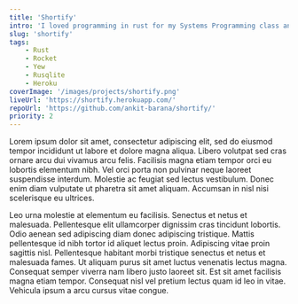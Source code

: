 ```yaml
---
title: 'Shortify'
intro: 'I loved programming in rust for my Systems Programming class and wanted to get my hands on web development in this project. Shortify is a  URL shortener that allows users to generate random or custom URLs. '
slug: 'shortify'
tags:
    - Rust
    - Rocket
    - Yew
    - Rusqlite
    - Heroku
coverImage: '/images/projects/shortify.png'
liveUrl: 'https://shortify.herokuapp.com/'
repoUrl: 'https://github.com/ankit-barana/shortify/'
priority: 2
---
```


Lorem ipsum dolor sit amet, consectetur adipiscing elit, sed do eiusmod tempor incididunt ut labore et dolore magna aliqua. Libero volutpat sed cras ornare arcu dui vivamus arcu felis. Facilisis magna etiam tempor orci eu lobortis elementum nibh. Vel orci porta non pulvinar neque laoreet suspendisse interdum. Molestie ac feugiat sed lectus vestibulum. Donec enim diam vulputate ut pharetra sit amet aliquam. Accumsan in nisl nisi scelerisque eu ultrices.

Leo urna molestie at elementum eu facilisis. Senectus et netus et malesuada. Pellentesque elit ullamcorper dignissim cras tincidunt lobortis. Odio aenean sed adipiscing diam donec adipiscing tristique. Mattis pellentesque id nibh tortor id aliquet lectus proin. Adipiscing vitae proin sagittis nisl. Pellentesque habitant morbi tristique senectus et netus et malesuada fames. Ut aliquam purus sit amet luctus venenatis lectus magna. Consequat semper viverra nam libero justo laoreet sit. Est sit amet facilisis magna etiam tempor. Consequat nisl vel pretium lectus quam id leo in vitae. Vehicula ipsum a arcu cursus vitae congue.
